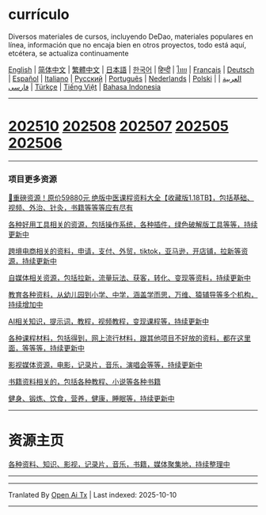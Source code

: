 # currículo

Diversos materiales de cursos, incluyendo DeDao, materiales populares en línea, información que no encaja bien en otros proyectos, todo está aquí, etcétera, se actualiza continuamente


[English](https://openaitx.github.io/view.html?user=mswnlz&project=curriculum&lang=en) | [简体中文](https://openaitx.github.io/view.html?user=mswnlz&project=curriculum&lang=zh-CN) | [繁體中文](https://openaitx.github.io/view.html?user=mswnlz&project=curriculum&lang=zh-TW) | [日本語](https://openaitx.github.io/view.html?user=mswnlz&project=curriculum&lang=ja) | [한국어](https://openaitx.github.io/view.html?user=mswnlz&project=curriculum&lang=ko) | [हिन्दी](https://openaitx.github.io/view.html?user=mswnlz&project=curriculum&lang=hi) | [ไทย](https://openaitx.github.io/view.html?user=mswnlz&project=curriculum&lang=th) | [Français](https://openaitx.github.io/view.html?user=mswnlz&project=curriculum&lang=fr) | [Deutsch](https://openaitx.github.io/view.html?user=mswnlz&project=curriculum&lang=de) | [Español](https://openaitx.github.io/view.html?user=mswnlz&project=curriculum&lang=es) | [Italiano](https://openaitx.github.io/view.html?user=mswnlz&project=curriculum&lang=it) | [Русский](https://openaitx.github.io/view.html?user=mswnlz&project=curriculum&lang=ru) | [Português](https://openaitx.github.io/view.html?user=mswnlz&project=curriculum&lang=pt) | [Nederlands](https://openaitx.github.io/view.html?user=mswnlz&project=curriculum&lang=nl) | [Polski](https://openaitx.github.io/view.html?user=mswnlz&project=curriculum&lang=pl) | [العربية](https://openaitx.github.io/view.html?user=mswnlz&project=curriculum&lang=ar) | [فارسی](https://openaitx.github.io/view.html?user=mswnlz&project=curriculum&lang=fa) | [Türkçe](https://openaitx.github.io/view.html?user=mswnlz&project=curriculum&lang=tr) | [Tiếng Việt](https://openaitx.github.io/view.html?user=mswnlz&project=curriculum&lang=vi) | [Bahasa Indonesia](https://openaitx.github.io/view.html?user=mswnlz&project=curriculum&lang=id)

-------------------

# [202510](https://raw.githubusercontent.com/mswnlz/curriculum/main/202510.md) [202508](https://raw.githubusercontent.com/mswnlz/curriculum/main/202508.md) [202507](https://raw.githubusercontent.com/mswnlz/curriculum/main/202507.md) [202505](https://raw.githubusercontent.com/mswnlz/curriculum/main/202505.md) [202506](https://raw.githubusercontent.com/mswnlz/curriculum/main/202506.md)

---------------
### 项目更多资源

[🎁重磅资源！原价59880元 绝版中医课程资料大全【收藏版1.18TB】，包括基础、视频、外治、针灸，书籍等等等应有尽有](https://github.com/mswnlz/chinese-traditional)

[各种好用工具相关的资源，包括操作系统，各种插件，绿色破解版工具等等，持续更新中](https://github.com/mswnlz/tools)


[跨境电商相关的资料，申请，支付、外贸，tiktok，亚马逊，开店铺，拉新等资源，持续更新中](https://github.com/mswnlz/cross-border)

[自媒体相关资源，包括拉新，流量玩法、获客，转化、变现等资料，持续更新中](https://github.com/mswnlz/self-media)

[ 教育各种资料，从幼儿园到小学、中学，涵盖学而思，万维、猿辅导等多个机构，持续增加中](https://github.com/mswnlz/edu-knowlege)

[AI相关知识，提示词，教程，视频教程，变现课程等，持续更新中](https://github.com/mswnlz/AIknowledge)

[各种课程材料，包括得到，网上流行材料，跟其他项目不好放的资料，都在这里面，等等等，持续更新中](https://github.com/mswnlz/curriculum)

[影视媒体资源，电影，记录片，音乐，演唱会等等，持续更新中](https://github.com/mswnlz/movies)

[书籍资料相关的，包括各种教程、小说等各种书籍](https://github.com/mswnlz/book)

[健身、锻炼、饮食，营养，健康，睡眠等，持续更新中](https://github.com/mswnlz/healthy)

---------------

# 资源主页
[各种资料、知识、影视，记录片，音乐，书籍，媒体聚集地，持续整理中](https://github.com/mswnlz)

---------------


---

Tranlated By [Open Ai Tx](https://github.com/OpenAiTx/OpenAiTx) | Last indexed: 2025-10-10

---